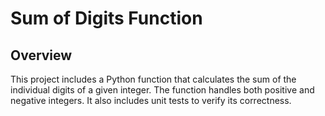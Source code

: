 # Sum of Digits Function

## Overview

This project includes a Python function that calculates the sum of the individual digits of a given integer. The function handles both positive and negative integers. It also includes unit tests to verify its correctness.
